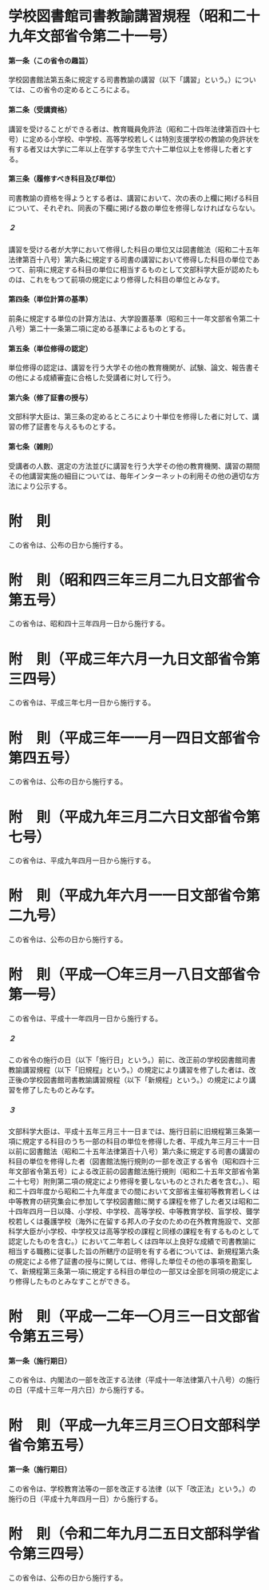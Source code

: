 # 学校図書館司書教諭講習規程（昭和二十九年文部省令第二十一号）
#### 第一条（この省令の趣旨）
学校図書館法第五条に規定する司書教諭の講習（以下「講習」という。）については、この省令の定めるところによる。
#### 第二条（受講資格）
講習を受けることができる者は、教育職員免許法（昭和二十四年法律第百四十七号）に定める小学校、中学校、高等学校若しくは特別支援学校の教諭の免許状を有する者又は大学に二年以上在学する学生で六十二単位以上を修得した者とする。
#### 第三条（履修すべき科目及び単位）
司書教諭の資格を得ようとする者は、講習において、次の表の上欄に掲げる科目について、それぞれ、同表の下欄に掲げる数の単位を修得しなければならない。
##### ２
講習を受ける者が大学において修得した科目の単位又は図書館法（昭和二十五年法律第百十八号）第六条に規定する司書の講習において修得した科目の単位であつて、前項に規定する科目の単位に相当するものとして文部科学大臣が認めたものは、これをもつて前項の規定により修得した科目の単位とみなす。
#### 第四条（単位計算の基準）
前条に規定する単位の計算方法は、大学設置基準（昭和三十一年文部省令第二十八号）第二十一条第二項に定める基準によるものとする。
#### 第五条（単位修得の認定）
単位修得の認定は、講習を行う大学その他の教育機関が、試験、論文、報告書その他による成績審査に合格した受講者に対して行う。
#### 第六条（修了証書の授与）
文部科学大臣は、第三条の定めるところにより十単位を修得した者に対して、講習の修了証書を与えるものとする。
#### 第七条（雑則）
受講者の人数、選定の方法並びに講習を行う大学その他の教育機関、講習の期間その他講習実施の細目については、毎年インターネットの利用その他の適切な方法により公示する。
# 附　則
この省令は、公布の日から施行する。
# 附　則（昭和四三年三月二九日文部省令第五号）
この省令は、昭和四十三年四月一日から施行する。
# 附　則（平成三年六月一九日文部省令第三四号）
この省令は、平成三年七月一日から施行する。
# 附　則（平成三年一一月一四日文部省令第四五号）
この省令は、公布の日から施行する。
# 附　則（平成九年三月二六日文部省令第七号）
この省令は、平成九年四月一日から施行する。
# 附　則（平成九年六月一一日文部省令第二九号）
この省令は、公布の日から施行する。
# 附　則（平成一〇年三月一八日文部省令第一号）
この省令は、平成十一年四月一日から施行する。
##### ２
この省令の施行の日（以下「施行日」という。）前に、改正前の学校図書館司書教諭講習規程（以下「旧規程」という。）の規定により講習を修了した者は、改正後の学校図書館司書教諭講習規程（以下「新規程」という。）の規定により講習を修了したものとみなす。
##### ３
文部科学大臣は、平成十五年三月三十一日までは、施行日前に旧規程第三条第一項に規定する科目のうち一部の科目の単位を修得した者、平成九年三月三十一日以前に図書館法（昭和二十五年法律第百十八号）第六条に規定する司書の講習の科目の単位を修得した者（図書館法施行規則の一部を改正する省令（昭和四十三年文部省令第五号）による改正前の図書館法施行規則（昭和二十五年文部省令第二十七号）附則第二項の規定により修得を要しないものとされた者を含む。）、昭和二十四年度から昭和二十九年度までの間において文部省主催初等教育若しくは中等教育の研究集会に参加して学校図書館に関する課程を修了した者又は昭和二十四年四月一日以降、小学校、中学校、高等学校、中等教育学校、盲学校、聾学校若しくは養護学校（海外に在留する邦人の子女のための在外教育施設で、文部科学大臣が小学校、中学校又は高等学校の課程と同様の課程を有するものとして認定したものを含む。）において二年若しくは四年以上良好な成績で司書教諭に相当する職務に従事した旨の所轄庁の証明を有する者については、新規程第六条の規定による修了証書の授与に関しては、修得した単位その他の事項を勘案して、新規程第三条第一項に規定する科目の単位の一部又は全部を同項の規定により修得したものとみなすことができる。
# 附　則（平成一二年一〇月三一日文部省令第五三号）
#### 第一条（施行期日）
この省令は、内閣法の一部を改正する法律（平成十一年法律第八十八号）の施行の日（平成十三年一月六日）から施行する。
# 附　則（平成一九年三月三〇日文部科学省令第五号）
#### 第一条（施行期日）
この省令は、学校教育法等の一部を改正する法律（以下「改正法」という。）の施行の日（平成十九年四月一日）から施行する。
# 附　則（令和二年九月二五日文部科学省令第三四号）
この省令は、公布の日から施行する。
